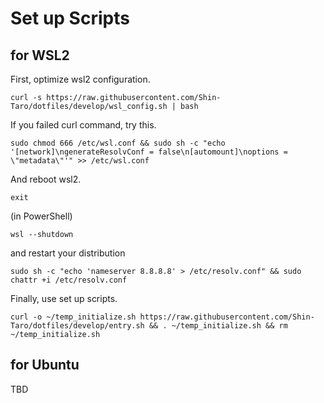 # Set up Scripts

## for WSL2

First, optimize wsl2 configuration.

```
curl -s https://raw.githubusercontent.com/Shin-Taro/dotfiles/develop/wsl_config.sh | bash
```

If you failed curl command, try this.

```
sudo chmod 666 /etc/wsl.conf && sudo sh -c "echo '[network]\ngenerateResolvConf = false\n[automount]\noptions = \"metadata\"'" >> /etc/wsl.conf
```

And reboot wsl2.

```
exit
```

(in PowerShell)

```
wsl --shutdown
```

and restart your distribution

```
sudo sh -c "echo 'nameserver 8.8.8.8' > /etc/resolv.conf" && sudo chattr +i /etc/resolv.conf
```

Finally, use set up scripts.

```
curl -o ~/temp_initialize.sh https://raw.githubusercontent.com/Shin-Taro/dotfiles/develop/entry.sh && . ~/temp_initialize.sh && rm ~/temp_initialize.sh
```

## for Ubuntu

TBD
